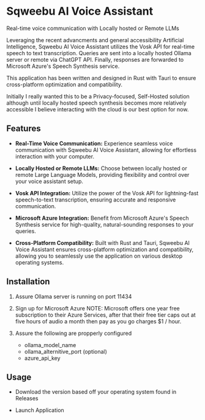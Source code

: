 # Sqweebu AI Voice Assistant

Real-time voice communication with Locally hosted or Remote LLMs

Leveraging the recent advancments and general accessibility Artificial Intelligence, Sqweebu AI Voice Assistant utilizes the Vosk API for real-time speech to text transcription. Queries are sent into a locally hosted Ollama server or remote via ChatGPT API. Finally, responses are forwarded to Microsoft Azure's Speech Synthesis service.

This application has been written and designed in Rust with Tauri to ensure cross-platform optimization and compatibility.

Initially I really wanted this to be a Privacy-focused, Self-Hosted solution although until locally hosted speech synthesis becomes more relatively accessible I believe interacting with the cloud is our best option for now.

## Features

- **Real-Time Voice Communication:** Experience seamless voice communication with Sqweebu AI Voice Assistant, allowing for effortless interaction with your computer.

- **Locally Hosted or Remote LLMs:** Choose between locally hosted or remote Large Language Models, providing flexibility and control over your voice assistant setup.

- **Vosk API Integration:** Utilize the power of the Vosk API for lightning-fast speech-to-text transcription, ensuring accurate and responsive communication.

- **Microsoft Azure Integration:** Benefit from Microsoft Azure's Speech Synthesis service for high-quality, natural-sounding responses to your queries.

- **Cross-Platform Compatibility:** Built with Rust and Tauri, Sqweebu AI Voice Assistant ensures cross-platform optimization and compatibility, allowing you to seamlessly use the application on various desktop operating systems.

## Installation

1. Assure Ollama server is running on port 11434

2. Sign up for Microsoft Azure
   NOTE: Microsoft offers one year free subscription to their Azure Services, after that their free tier caps out at five hours of audio a month then pay as you go charges $1 / hour.

3. Assure the following are propperly configured
   - ollama_model_name
   - ollama_alternitive_port (optional)
   - azure_api_key

## Usage

- Download the version based off your operating system found in Releases

- Launch Application
